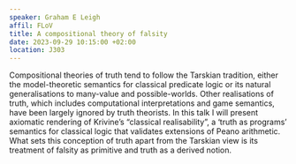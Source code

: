 ```yaml
---
speaker: Graham E Leigh
affil: FLoV
title: A compositional theory of falsity
date: 2023-09-29 10:15:00 +02:00
location: J303
---
```

Compositional theories of truth tend to follow the Tarskian tradition, either the model-theoretic semantics for classical predicate logic or its natural generalisations to many-value and possible-worlds.
Other realisations of truth, which includes computational interpretations and game semantics, have been largely ignored by truth theorists.
In this talk I will present axiomatic rendering of Krivine’s “classical realisability”, a ‘truth as programs’ semantics for classical logic that validates extensions of Peano arithmetic.
What sets this conception of truth apart from the Tarskian view is its treatment of falsity as primitive and truth as a derived notion.
